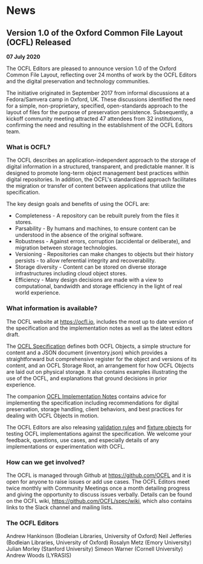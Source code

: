 # News

## Version 1.0 of the Oxford Common File Layout (OCFL) Released

**07 July 2020**

The OCFL Editors are pleased to announce version 1.0 of the Oxford Common File Layout, reflecting over 24 months of 
work by the OCFL Editors and the digital preservation and technology communities.

The initiative originated in September 2017 from informal discussions at a Fedora/Samvera camp in Oxford, UK. These 
discussions identified the need for a simple, non-proprietary, specified, open-standards approach to the layout of 
files for the purpose of preservation persistence. Subsequently, a kickoff community meeting attracted 47 attendees 
from 32 institutions, confirming the need and resulting in the establishment of the OCFL Editors team.

### What is OCFL?
  
The OCFL describes an application-independent approach to the storage of digital information in a structured, 
transparent, and predictable manner. It is designed to promote long-term object management best practices within 
digital repositories. In addition, the OCFL's standardized approach facilitates the migration or transfer of content 
between applications that utilize the specification.

The key design goals and benefits of using the OCFL are:

 - Completeness - A repository can be rebuilt purely from the files it stores.
 - Parsability - By humans and machines, to ensure content can be understood in the absence of the original software.
 - Robustness - Against errors, corruption (accidental or deliberate), and migration between storage technologies.
 - Versioning - Repositories can make changes to objects but their history persists - to allow referential integrity 
and recoverability.
 - Storage diversity - Content can be stored on diverse storage infrastructures including cloud object stores.
 - Efficiency - Many design decisions are made with a view to computational, bandwidth and storage efficiency in the 
light of real world experience.

### What information is available?

The OCFL website at https://ocfl.io, includes the most up to date version of the specification and the implementation 
notes as well as the latest editors draft. 

The [OCFL Specification](https://ocfl.io/1.0/spec/) defines both OCFL Objects, a simple structure for content and a JSON document (inventory.json) 
which provides a straightforward but comprehensive register for the object and versions of its content, and an OCFL 
Storage Root, an arrangement for how OCFL Objects are laid out on physical storage. It also contains examples 
illustrating the use of the OCFL, and explanations that ground decisions in prior experience. 

The companion [OCFL Implementation Notes](https://ocfl.io/1.0/implementation-notes/) contains advice for implementing 
the specification including recommendations for digital preservation, storage handling, client behaviors, and best 
practices for dealing with OCFL Objects in motion.

The OCFL Editors are also releasing [validation rules](https://ocfl.io/validation/validation-codes.html) and 
[fixture objects](https://github.com/OCFL/fixtures) for testing OCFL implementations against the specification. We 
welcome your feedback, questions, use cases, and especially details of any implementations or experimentation with OCFL. 

### How can we get involved?

The OCFL is managed through Github at https://github.com/OCFL and it is open for anyone to raise issues or add use 
cases. The OCFL Editors meet twice monthly with Community Meetings once a month detailing progress and giving the 
opportunity to discuss issues verbally. Details can be found on the OCFL wiki, https://github.com/OCFL/spec/wiki, 
which also contains links to the Slack channel and mailing lists.

### The OCFL Editors

Andrew Hankinson (Bodleian Libraries, University of Oxford)
Neil Jefferies (Bodleian Libraries, University of Oxford)
Rosalyn Metz (Emory University)
Julian Morley (Stanford University)
Simeon Warner (Cornell University)
Andrew Woods (LYRASIS)
